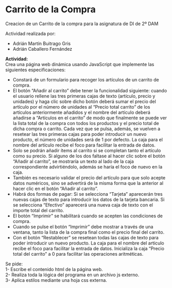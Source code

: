 # Carrito de la Compra

Creacion de un Carrito de la compra para la asignatura de DI de 2º DAM

Actividad realizada por:
  - Adrián Martín Buitrago Gris
  - Adrián Caballero Fernández


<b>Actividad:</b>
<br>
Crea una página web dinámica usando JavaScript que implemente las siguientes especificaciones: 

- Constará  de  un  formulario  para  recoger  los  artículos  de  un  carrito  de  compra.
- El botón “Añadir al carrito” debe tener la funcionalidad siguiente: cuando el usuario rellene las tres primeras cajas de texto (artículo, precio y unidades) y haga clic sobre dicho botón deberá sumar el precio del artículo por el número de unidades al “Precio total carrito” de los artículos anteriormente añadidos y el nombre del artículo deberá añadirse a “Artículos en el carrito”  de  modo  que  finalmente  se  puede  ver  la  lista  total  de  la  compra  con  todos  los 
productos y el precio total de dicha compra o carrito. Cada vez que se pulsa, además, se vuelven a resetear las tres primeras cajas para poder introducir un nuevo producto, el número de unidades será de 1 por defecto. La caja para el nombre del artículo recibe el foco para facilitar la entrada de datos.
- Solo se podrán añadir ítems al carrito si se completan tanto el artículo como su precio. Si alguno de los dos faltase al hacer clic sobre el botón “Añadir al carrito”, se mostraría un texto al lado de la caja correspondiente advirtiéndolo, además se haría el foco de nuevo en la caja.
- También es necesario validar el precio del artículo para que solo acepte datos numéricos, sino se advertirá de la misma forma que la anterior al hacer clic en el botón “Añadir al carrito”.
- Habrá dos formas de pagar: Si se selecciona “Tarjeta” aparecerán tres nuevas cajas de texto para introducir los datos de la tarjeta bancaria. Si se selecciona “Efectivo” aparecerá una nueva caja de texto con el importe total del carrito.
- El botón “Imprimir” se habilitará cuando se acepten las condiciones de compra.
- Cuando se pulse el botón “Imprimir” debe mostrar a través de una ventana, tanto la lista de la compra final como el precio final del carrito.
- Con el botón “Restablecer” se resetean todas las cajas de texto para poder introducir un nuevo producto. La caja para el nombre del artículo recibe el foco para facilitar la entrada de datos. Inicializa la caja “Precio total del carrito” a 0 para facilitar las operaciones aritméticas. 
 

Se pide:
<br>
1-  Escribe el contenido html de la página web. 
<br>
2-  Realiza toda la lógica del programa en un archivo js externo.
<br>
3-  Aplica estilos mediante una hoja css externa.
